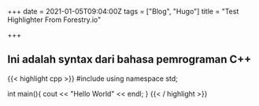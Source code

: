 +++
date = 2021-01-05T09:04:00Z
tags = ["Blog", "Hugo"]
title = "Test Highlighter From Forestry.io"

+++
## Ini adalah syntax dari bahasa pemrograman C++

{{< highlight cpp >}}
#include <iostream>
using namespace std;

int main(){
	cout << "Hello World" << endl;
}
{{< / highlight >}}